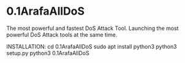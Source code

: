 # 0.1ArafaAllDoS
The most powerful and fastest DoS Attack Tool.
Launching the most powerful DoS Attack tools at the same time.

INSTALLATION:
    cd 0.1ArafaAllDoS
    sudo apt install python3
    python3 setup.py
    python3 0.1ArafaAllDoS
